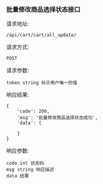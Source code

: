 ### 批量修改商品选择状态接口

请求地址:
        
    /api/cart/cart/all_update/
    
请求方式:

    POST
    
请求参数:

    token string 标示用户唯一的值
    
响应结果:

    {
        'code': 200,
        'msg': '批量修改商品选择状态成功',
        'data': {
        
        }
    }
    
响应参数:

    code int 状态码
    msg string 响应描述
    data 结果